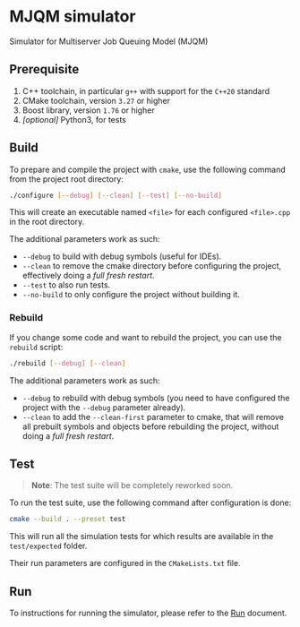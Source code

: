 # MJQM simulator

Simulator for Multiserver Job Queuing Model (MJQM)

## Prerequisite

1. C++ toolchain, in particular `g++` with support for the `C++20` standard
2. CMake toolchain, version `3.27` or higher
3. Boost library, version `1.76` or higher
4. _[optional]_ Python3, for tests

## Build

To prepare and compile the project with `cmake`, use the following command from the project root directory:

```sh
./configure [--debug] [--clean] [--test] [--no-build]
```

This will create an executable named `<file>` for each configured `<file>.cpp` in the root directory.

The additional parameters work as such:

- `--debug` to build with debug symbols (useful for IDEs).
- `--clean` to remove the cmake directory before configuring the project, effectively doing a _full fresh restart_.
- `--test` to also run tests.
- `--no-build` to only configure the project without building it.

### Rebuild

If you change some code and want to rebuild the project, you can use the `rebuild` script:

```sh
./rebuild [--debug] [--clean]
```

The additional parameters work as such:

- `--debug` to rebuild with debug symbols (you need to have configured the project with the `--debug` parameter already).
- `--clean` to add the `--clean-first` parameter to cmake, that will remove all prebuilt symbols and objects before rebuilding the project, without doing a _full fresh restart_.

## Test

> **Note**: The test suite will be completely reworked soon.

To run the test suite, use the following command after configuration is done:

```sh
cmake --build . --preset test
```

This will run all the simulation tests for which results are available in the `test/expected` folder.

Their run parameters are configured in the `CMakeLists.txt` file.

## Run

To instructions for running the simulator, please refer to the [Run](./run.md) document.
